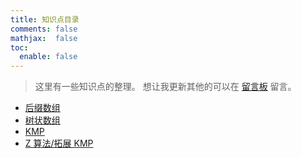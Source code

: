 ```yaml
---
title: 知识点目录
comments: false
mathjax:  false
toc:
  enable: false
---
```


> 这里有一些知识点的整理。
> 想让我更新其他的可以在 [留言板](/guestbook) 留言。

- [后缀数组](/post/suffix-array)
- [树状数组](/post/binary-indexed-tree)
- [KMP](/post/kmp)
- [Z 算法/拓展 KMP](/post/z-algorithm)

